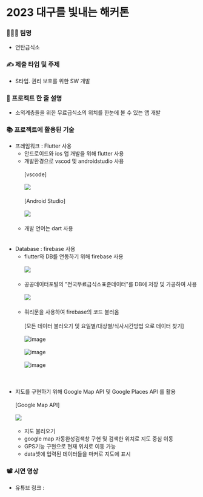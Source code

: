 # 2023 대구를 빛내는 해커톤
### 👩‍👦‍👦 팀명 
- 연탄급식소
  
### ✍ 제출 타입 및 주제 
- S타입. 권리 보호를 위한 SW 개발
  
###  📝 프로젝트 한 줄 설명
- 소외계층들을 위한 무료급식소의 위치를 한눈에 볼 수 있는 앱 개발
  
### 📚 프로젝트에 활용된 기술 
- 프레임워크 : Flutter 사용
  - 안드로이드와 ios 앱 개발을 위해 flutter 사용
  - 개발환경으로 vscod 및 androidstudio 사용
    <br/> <br/> 
    [vscode]
    <br/> <br/> 
    <img src = "https://github.com/beoldshoe/2023_hackathon_biquet-cafeteria/assets/107935469/aeab201c-34c5-46a2-87c3-5715e129e32a">
    <br/> <br/> 
    [Android Studio]
    <br/> <br/> 
    <img src = "https://github.com/beoldshoe/2023_hackathon_biquet-cafeteria/assets/107935469/260a6dad-1e67-45ee-ad1d-0e089f247cff">
    <br/> <br/> 
  - 개발 언어는 dart 사용  
<br/> <br/> 
- Database : firebase 사용   
  - flutter와 DB를 연동하기 위해 firebase 사용
<br/> <br/> 
     <img src = "https://github.com/beoldshoe/2023_hackathon_biquet-cafeteria/assets/107935469/4e27f08b-2d37-45a6-938c-62c10358711f">
<br/> <br/> 
  - 공공데이터포털의 "전국무료급식소표준데이터"를 DB에 저장 및 가공하여 사용
<br/> <br/> 
    <img src = "https://github.com/beoldshoe/2023_hackathon_biquet-cafeteria/assets/107935469/06b2e84e-ff18-4537-8ee7-d3caf21337b0">
<br/> <br/> 
  - 쿼리문을 사용하여 firebase의 코드 불러옴
<br/> <br/>
[모든 데이터 불러오기 및 요일별/대상별/식사시간방법 으로 데이터 찾기]
<br/> <br/>
  ![image](https://github.com/beoldshoe/2023_hackathon_biquet-cafeteria/assets/107935469/e34affde-782c-4143-904a-d65f4e08d03f)
<br/> <br/>
  ![image](https://github.com/beoldshoe/2023_hackathon_biquet-cafeteria/assets/107935469/8328d03c-f871-4213-89c8-795109c30111)
<br/> <br/>
  ![image](https://github.com/beoldshoe/2023_hackathon_biquet-cafeteria/assets/107935469/12a1c97d-21bb-4ae0-b907-9a5537a6d431)
<br/> <br/>
<br/> <br/>
- 지도를 구현하기 위해 Google Map API 및 Google Places API 를 활용
<br/> <br/>
[Google Map API]
<br/> <br/> 
    <img src = "https://github.com/beoldshoe/2023_hackathon_biquet-cafeteria/assets/107935469/dafc8d5e-a75d-4b8c-ad10-0542828a2cde">
<br/> <br/> 
  - 지도 불러오기
  - google map 자동완성검색창 구현 및 검색한 위치로 지도 중심 이동
  - GPS기능 구현으로 현재 위치로 이동 가능
  - data셋에 입력된 데이터들을 마커로 지도에 표시
    
### 📽 시연 영상
- 유튜브 링크 :
